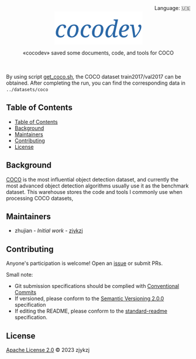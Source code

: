 <div align="right">
  Language:
    🇺🇸
  <!-- <a title="Chinese" href="./README.zh-CN.md">🇨🇳</a> -->
</div>

<div align="center"><a title="" href="https://github.com/zjykzj/cocodev"><img align="center" src="./imgs/cocodev.png" alt=""></a></div>

<p align="center">
  «cocodev» saved some documents, code, and tools for COCO
<br>
<br>
  <a href="https://github.com/RichardLitt/standard-readme"><img src="https://img.shields.io/badge/standard--readme-OK-green.svg?style=flat-square" alt=""></a>
  <a href="https://conventionalcommits.org"><img src="https://img.shields.io/badge/Conventional%20Commits-1.0.0-yellow.svg" alt=""></a>
  <a href="http://commitizen.github.io/cz-cli/"><img src="https://img.shields.io/badge/commitizen-friendly-brightgreen.svg" alt=""></a>
</p>

By using script [get_coco.sh](./get_coco.sh), the COCO dataset train2017/val2017 can be obtained. After completing the run, you can find the corresponding data in `../datasets/coco`

## Table of Contents

- [Table of Contents](#table-of-contents)
- [Background](#background)
- [Maintainers](#maintainers)
- [Contributing](#contributing)
- [License](#license)

## Background

[COCO](https://cocodataset.org/#home/) is the most influential object detection dataset, and currently the most advanced object detection algorithms usually use it as the benchmark dataset. This warehouse stores the code and tools I commonly use when processing COCO datasets,

## Maintainers

* zhujian - *Initial work* - [zjykzj](https://github.com/zjykzj)

## Contributing

Anyone's participation is welcome! Open an [issue](https://github.com/zjykzj/cocodev/issues) or submit PRs.

Small note:

* Git submission specifications should be complied
  with [Conventional Commits](https://www.conventionalcommits.org/en/v1.0.0-beta.4/)
* If versioned, please conform to the [Semantic Versioning 2.0.0](https://semver.org) specification
* If editing the README, please conform to the [standard-readme](https://github.com/RichardLitt/standard-readme)
  specification.

## License

[Apache License 2.0](LICENSE) © 2023 zjykzj